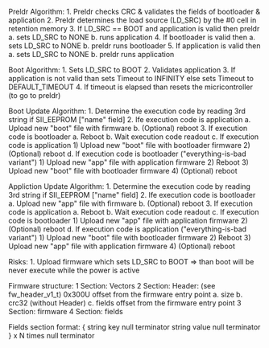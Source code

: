 Preldr Algorithm:
    1. Preldr checks CRC & validates the fields of bootloader & application
    2. Preldr determines the load source (LD_SRC) by the #0 cell in retention memory
    3. If LD_SRC == BOOT and application is valid then preldr
        a. sets LD_SRC to NONE
        b. runs application
    4. If bootloader is valid then 
        a. sets LD_SRC to NONE
        b. preldr runs bootloader
    5. If application is valid then
        a. sets LD_SRC to NONE
        b. preldr runs application


Boot Algorithm:
    1. Sets LD_SRC to BOOT
    2. Validates application
    3. If application is not valid than sets Timeout to INFINITY else sets Timeout to DEFAULT_TIMEOUT
    4. If timeout is elapsed than resets the micricontroller (to go to preldr)


Boot Update Algorithm:
    1. Determine the execution code by reading 3rd string if SII_EEPROM ["name" field]
    2. Ife execution code is application
        a. Upload new "boot" file with firmware
        b. (Optional) reboot
    3. If execution code is bootloader
        a. Reboot
        b. Wait execution code readout
        c. If execution code is application
            1) Upload new "boot" file with bootloader firmware
            2) (Optional) reboot
        d. If execution code is bootloader ("everything-is-bad variant")
            1) Upload new "app" file with application firmware
            2) Reboot
            3) Upload new "boot" file with bootloader firmware
            4) (Optional) reboot


Appliction Update Algorithm:
    1. Determine the execution code by reading 3rd string if SII_EEPROM ["name" field]
    2. Ife execution code is bootloader
        a. Upload new "app" file with firmware
        b. (Optional) reboot
    3. If execution code is application
        a. Reboot
        b. Wait execution code readout
        c. If execution code is bootloader
            1) Upload new "app" file with application firmware
            2) (Optional) reboot
        d. If execution code is application ("everything-is-bad variant")
            1) Upload new "boot" file with bootloader firmware
            2) Reboot
            3) Upload new "app" file with application firmware
            4) (Optional) reboot


Risks:
    1. Upload firmware which sets LD_SRC to BOOT => than boot will be never execute while the power is active


Firmware structure:
    1 Section: Vectors
    2 Section: Header: (see fw_header_v1_t) 0x300U offset from the firmware entry point
        a. size
        b. crc32 (without Header)
        c. fields offset from the firmware entry point
    3 Section: firmware
    4 Section: fields


Fields section format:
    {
        string key
        null terminator
        string value
        null terminator
    } x N times
    null terminator